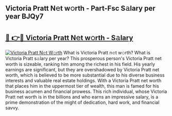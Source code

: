## Victoria Pratt N𝚎t w𝚘rth - Part-Fsc S𝚊lary per year BJQy7

# <h2><a href="http://gc4ekpv.nevu.top/?p=Victoria+Pratt">🔗 👉🔴 Victoria Pratt N𝚎t w𝚘rth - S𝚊lary</a></h2>

[![Victoria Pratt N𝚎t W𝚘rth](https://i.imgur.com/Oavwk0R.jpeg)](http://gc4ekpv.nevu.top/?p=Victoria+Pratt)
What is Victoria Pratt n𝚎t w𝚘rth? What is Victoria Pratt s𝚊lary per year?
This prosperous person's Victoria Pratt net worth is sizeable, ranking him among the richest in his field. His yearly earnings are significant, but they are overshadowed by Victoria Pratt net worth, which is believed to be more substantial due to his diverse business interests and valuable real estate holdings. With a Victoria Pratt net worth that places him in the uppermost tier of wealth, this man is famed for his business acumen and financial prowess. This rich individual, whose Victoria Pratt net worth is in the billions and who earns an impressive salary, is a prime demonstration of the might of dedication, hard work, and financial savvy.
